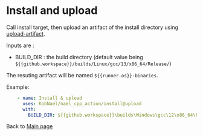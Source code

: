 # Install and upload

Call install target, then upload an artifact of the install directory using [upload-artifact](https://github.com/actions/upload-artifact).

Inputs are :
 * BUILD_DIR : the build directory
 (default value being `${{github.workspace}}/builds/Linux/gcc/13/x86_64/Release/`)

The resuting artifact will be named `${{runner.os}}-binaries`.

Example:

```yaml
    - name: Install & upload
      uses: KobNael/nael_cpp_action/install@upload
      with:
        BUILD_DIR: ${{github.workspace}}\builds\Windows\gcc\12\x86_64\Release\
```

Back to [Main page](../README.md)
